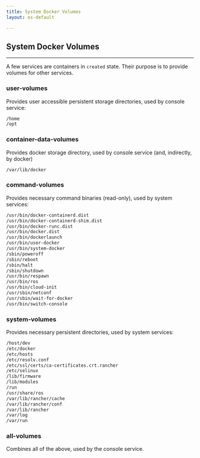 ```yaml
---
title: System Docker Volumes
layout: os-default

---
```


## System Docker Volumes
---

A few services are containers in `created` state. Their purpose is to provide volumes for other services.

### user-volumes

Provides user accessible persistent storage directories, used by console service:

```bash
/home
/opt
```

### container-data-volumes 

Provides docker storage directory, used by console service (and, indirectly, by docker)

```bash
/var/lib/docker
```

### command-volumes 

Provides necessary command binaries (read-only), used by system services:

```bash
/usr/bin/docker-containerd.dist
/usr/bin/docker-containerd-shim.dist
/usr/bin/docker-runc.dist
/usr/bin/docker.dist
/usr/bin/dockerlaunch
/usr/bin/user-docker
/usr/bin/system-docker
/sbin/poweroff
/sbin/reboot
/sbin/halt
/sbin/shutdown
/usr/bin/respawn
/usr/bin/ros
/usr/bin/cloud-init
/usr/sbin/netconf
/usr/sbin/wait-for-docker
/usr/bin/switch-console
```

### system-volumes

Provides necessary persistent directories, used by system services:

```bash
/host/dev
/etc/docker
/etc/hosts
/etc/resolv.conf
/etc/ssl/certs/ca-certificates.crt.rancher
/etc/selinux
/lib/firmware
/lib/modules
/run
/usr/share/ros
/var/lib/rancher/cache
/var/lib/rancher/conf
/var/lib/rancher
/var/log
/var/run
```

### all-volumes

Combines all of the above, used by the console service.


